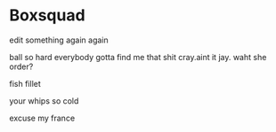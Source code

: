 # Boxsquad

edit something
again
again


ball so hard everybody gotta find me that shit cray.aint it jay. waht she order?

fish fillet

your whips so cold

excuse my france
